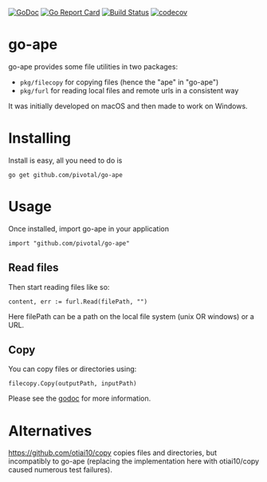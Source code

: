 [![GoDoc](https://godoc.org/github.com/pivotal/image-relocation?status.svg)](https://godoc.org/github.com/pivotal/go-ape)
[![Go Report Card](https://goreportcard.com/badge/pivotal/image-relocation)](https://goreportcard.com/report/pivotal/go-ape)
[![Build Status](https://dev.azure.com/projectriff/go-ape/_apis/build/status/pivotal.go-ape?branchName=master)](https://dev.azure.com/projectriff/go-ape/_build/latest?definitionId=6&branchName=master)
[![codecov](https://codecov.io/gh/pivotal/go-ape/branch/master/graph/badge.svg)](https://codecov.io/gh/pivotal/go-ape)

# go-ape

go-ape provides some file utilities in two packages:
* `pkg/filecopy` for copying files (hence the "ape" in "go-ape")
* `pkg/furl` for reading local files and remote urls in a consistent way

It was initially developed on macOS and then made to work on Windows.

# Installing

Install is easy, all you need to do is
```
go get github.com/pivotal/go-ape
```

# Usage
Once installed, import go-ape in your application 
```
import "github.com/pivotal/go-ape"
```
## Read files
Then start reading files like so:
```
content, err := furl.Read(filePath, "")
```
Here filePath can be a path on the local file system (unix OR windows) or a URL.


## Copy
You can copy files or directories using:
```
filecopy.Copy(outputPath, inputPath)
```

Please see the [godoc](https://godoc.org/github.com/pivotal/go-ape) for more information.

# Alternatives

https://github.com/otiai10/copy copies files and directories, but incompatibly to go-ape (replacing the implementation here with otiai10/copy caused numerous test failures).